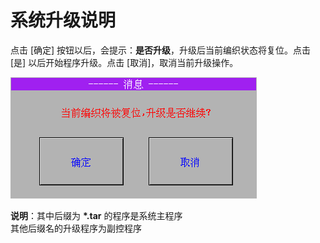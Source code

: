 # 系统升级说明

点击 \[确定\] 按钮以后，会提示：**是否升级**，升级后当前编织状态将复位。点击 \[是\] 以后开始程序升级。点击 \[取消\]，取消当前升级操作。

![](../.gitbook/assets/7.2.png)

**说明**：其中后缀为 **\*.tar** 的程序是系统主程序  
            其他后缀名的升级程序为副控程序

